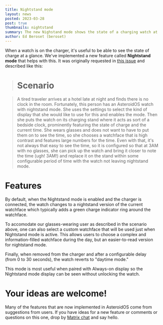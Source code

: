 ```yaml
---
title: Nightstand mode
layout: news
posted: 2023-03-28
post: true
thumbnails: nightstand
summary: The new Nighstand mode shows the state of a charging watch at a glance.
author: Ed Beroset (beroset)
---
```

When a watch is on the charger, it's useful to be able to see the state of charge at a glance.  We've implemented a new feature called **Nightstand mode** that helps with this.  It was originally requested in [this issue](https://github.com/AsteroidOS/asteroid/issues/151) and described like this:

># Scenario #

>A tired traveler arrives at a hotel late at night and finds there is no clock in the room.  Fortunately, this person has an AsteroidOS watch with nightstand mode.  She uses the settings to select the kind of display that she would like to use for this and enables the mode.  Then she puts the watch on its charging stand where it acts as sort of a bedside clock, prominently featuring the state of charge and the current time.  She wears glasses and does not want to have to put them on to see the time, so she chooses a watchface that is high contrast and features large numbers for the time.  Even with that, it's not always that easy to see the time, so it is configured so that at 3AM with no glasses, she can pick up the watch and bring it closer to note the time (ugh!  3AM!) and replace it on the stand within some configurable period of time with the watch not leaving nightstand mode.

# Features #
By default, when the Nightstand mode is enabled and the charger is connected, the watch changes to a nightstand version of the current watchface which typically adds a green charge indicator ring around the watchface.

To accomodate our glasses-wearing user as described in the scenario above, one can also select a custom watchface that will be used just when Nightstand mode is active.  This allows users to choose a complex and information-filled watchface during the day, but an easier-to-read version for nightstand mode.

Finally, when removed from the charger and after a configurable delay (from 0 to 30 seconds), the watch reverts to "daytime mode."

This mode is most useful when paired with Always-on display so the Nightstand mode display can be seen without unlocking the watch.

# Your ideas are welcome! #
Many of the features that are now implemented in AsteroidOS come from suggestions from users.  If you have ideas for a new feature or comments or questions on this one, drop by [Matrix chat](https://matrix.to/#/#Asteroid:matrix.org) and say hello.
